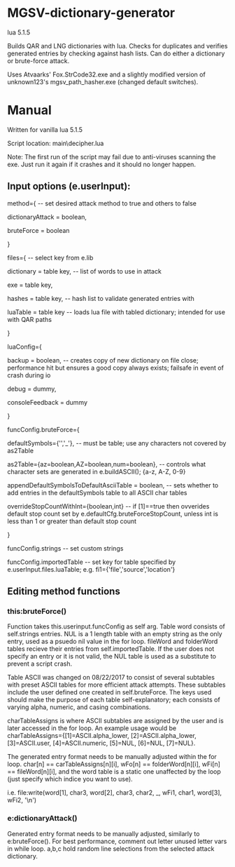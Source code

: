 # MGSV-dictionary-generator
lua 5.1.5

Builds QAR and LNG dictionaries with lua. Checks for duplicates and verifies generated entries by checking against hash lists.
Can do either a dictionary or brute-force attack.

Uses Atvaarks' Fox.StrCode32.exe and a slightly modified version of unknown123's mgsv_path_hasher.exe (changed default switches).

# Manual

Written for vanilla lua 5.1.5

Script location: main\decipher.lua

Note: The first run of the script may fail due to anti-viruses scanning the exe. Just run it again if it crashes and it should no longer happen.

## Input options (e.userInput):

method={ -- set desired attack method to true and others to false

  dictionaryAttack = boolean,

  bruteForce = boolean

}

files={ -- select key from e.lib

  dictionary = table key, -- list of words to use in attack
  
  exe = table key,
  
  hashes = table key, -- hash list to validate generated entries with
  
  luaTable = table key -- loads lua file with tabled dictionary; intended for use with QAR paths

}

luaConfig={

  backup = boolean, -- creates copy of new dictionary on file close; performance hit but ensures a good copy always exists; failsafe in event of crash during io
  
  debug = dummy,
  
  consoleFeedback = dummy
 
}

funcConfig.bruteForce={

  defaultSymbols={'','\_'}, -- must be table; use any characters not covered by as2Table
  
  as2Table={az=boolean,AZ=boolean,num=boolean}, -- controls what character sets are generated in e.buildASCII(); {a-z, A-Z, 0-9}
  
  appendDefaultSymbolsToDefaultAsciiTable = boolean, -- sets whether to add entries in the defaultSymbols table to all ASCII char tables
  
  overrideStopCountWithInt={boolean,int} -- if [1]==true then ovverides default stop count set by e.defaultCfg.bruteForceStopCount, unless int is less than 1 or greater than default stop count
  
}

funcConfig.strings -- set custom strings

funcConfig.importedTable -- set key for table specified by e.userInput.files.luaTable; e.g. fi1={'file','source','location'}

## Editing method functions

### this:bruteForce()

  Function takes this.userinput.funcConfig as self arg. Table word consists of self.strings entries. NUL is a 1 length table with an empty string as the only entry, used as a psuedo nil value in the for loop. fileWord and folderWord tables recieve their entries from self.importedTable. If the user does not specify an entry or it is not valid, the NUL table is used as a substitute to prevent a script crash.
  
  Table ASCII was changed on 08/22/2017 to consist of several subtables with preset ASCII tables for more efficient attack attempts. These subtables include the user defined one created in self.bruteForce. The keys used should make the purpose of each table self-explanatory; each consists of varying alpha, numeric, and casing combinations.
  
  charTableAssigns is where ASCII subtables are assigned by the user and is later accessed in the for loop. An example usage would be charTableAssigns={[1]=ASCII.alpha_lower, [2]=ASCII.alpha_lower, [3]=ASCII.user, [4]=ASCII.numeric, [5]=NUL, [6]=NUL, [7]=NUL}.
  
  The generated entry format needs to be manually adjusted within the for loop. char[n] == carTableAssigns[n][i], wFo[n] == folderWord[n][i], wFi[n] == fileWord[n][i], and the word table is a static one unaffected by the loop (just specify which indice you want to use).
  
  i.e. file\:write(word[1], char3, word[2], char3, char2, \_, wFi1, char1, word[3], wFi2, '\n')
  
### e:dictionaryAttack()

  Generated entry format needs to be manually adjusted, similarly to e:bruteForce(). For best performance, comment out letter unused letter vars in while loop. a,b,c hold random line selections from the selected attack dictionary.
